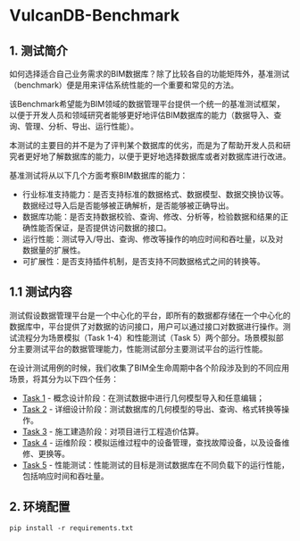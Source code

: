 # VulcanDB-Benchmark

## 1. 测试简介

如何选择适合自己业务需求的BIM数据库？除了比较各自的功能矩阵外，基准测试（benchmark）便是用来评估系统性能的一个重要和常见的方法。

该Benchmark希望能为BIM领域的数据管理平台提供一个统一的基准测试框架，以便于开发人员和领域研究者能够更好地评估BIM数据库的能力（数据导入、查询、管理、分析、导出、运行性能）。

本测试的主要目的并不是为了评判某个数据库的优劣，而是为了帮助开发人员和研究者更好地了解数据库的能力，以便于更好地选择数据库或者对数据库进行改进。

基准测试将从以下几个方面考察BIM数据库的能力：

* 行业标准支持能力：是否支持标准的数据格式、数据模型、数据交换协议等。数据经过导入后是否能够被正确解析，是否能够被正确导出。
* 数据库功能：是否支持数据校验、查询、修改、分析等，检验数据和结果的正确性能否保证，是否提供访问数据的接口。
* 运行性能：测试导入/导出、查询、修改等操作的响应时间和吞吐量，以及对数据量的扩展性。
* 可扩展性：是否支持插件机制，是否支持不同数据格式之间的转换等。

## 1.1 测试内容

测试假设数据管理平台是一个中心化的平台，即所有的数据都存储在一个中心化的数据库中，平台提供了对数据的访问接口，用户可以通过接口对数据进行操作。测试流程分为场景模拟（Task 1-4）和性能测试（Task 5）两个部分。场景模拟部分主要测试平台的数据管理能力，性能测试部分主要测试平台的运行性能。

在设计测试用例的时候，我们收集了BIM全生命周期中各个阶段涉及到的不同应用场景，将其分为以下四个任务：

* [Task 1](docs/task1.md) - 概念设计阶段：在测试数据中进行几何模型导入和任意编辑；
* [Task 2](docs/task2.md) - 详细设计阶段：测试数据库的几何模型的导出、查询、格式转换等操作。
* [Task 3](docs/task3.md) - 施工建造阶段：对项目进行工程造价估算。
* [Task 4](docs/task4.md) - 运维阶段：模拟运维过程中的设备管理，查找故障设备，以及设备维修、更换等。
* [Task 5](docs/task5.md) - 性能测试：性能测试的目标是测试数据库在不同负载下的运行性能，包括响应时间和吞吐量。

## 2. 环境配置

```
pip install -r requirements.txt
```